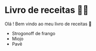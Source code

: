 # Livro de receitas :man_cook:

Olá ! Bem vindo ao meu livro de receitas :wave:

- Strogonoff de frango
- Miojo
- Pavê